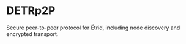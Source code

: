 # DETRp2P

Secure peer-to-peer protocol for Ëtrid, including node discovery and encrypted transport.